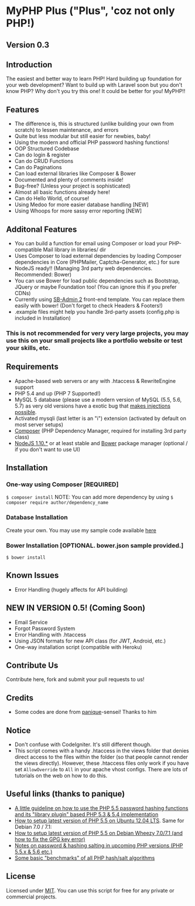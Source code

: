 # MyPHP Plus ("Plus", 'coz not only PHP!)
## Version 0.3

## Introduction
The easiest and better way to learn PHP!
Hard building up foundation for your web development? Want to build up with Laravel soon but you don't know PHP?
Why don't you try this one! It could be better for you! MyPHP!!

## Features
* The difference is, this is structured (unlike building your own from scratch) to lessen maintenance, and errors
* Quite but less modular but still easier for newbies, baby!
* Using the modern and official PHP password hashing functions!
* OOP Structured Codebase
* Can do login & register
* Can do CRUD Functions
* Can do Paginations
* Can load external libraries like Composer & Bower
* Documented and plenty of comments inside!
* Bug-free? (Unless your project is sophisticated)
* Almost all basic functions already here!
* Can do Hello World, of course!
* Using Medoo for more easier database handling [NEW]
* Using Whoops for more sassy error reporting [NEW]

## Additonal Features
* You can build a function for email using Composer or load your PHP-compatible Mail library in libraries/ dir
* Uses Composer to load external dependencies by loading Composer dependencies in Core (PHPMailer, Captcha-Generator, etc.) for sure
* NodeJS ready!! (Managing 3rd party web dependencies. Recommended: Bower)
* You can use Bower for load public dependencies such as Bootstrap, JQuery or maybe Foundation too! (You can ignore this if you prefer CDNs)
* Currently using [SB-Admin 2](http://startbootstrap.com/template-overviews/sb-admin-2/) front-end template. You can replace them easily with bower! (Don't forget to check Headers & Footers!)
* .example files might help you handle 3rd-party assets (config.php is included in Installation)

### This is not recommended for very very large projects, you may use this on your small projects like a portfolio website or test your skills, etc.

## Requirements
* Apache-based web servers or any with .htaccess & RewriteEngine support
* PHP 5.4 and up (PHP 7 Supported!)
* MySQL 5 database (please use a modern version of MySQL (5.5, 5.6, 5.7) as very old versions have a exotic bug that
[makes injections possible](http://stackoverflow.com/q/134099/1114320).
* Activated mysqli (last letter is an "i") extension (activated by default on most server setups)
* [Composer](https://getcomposer.org) (PHP Dependency Manager, required for installing 3rd party class)
* [NodeJS 1.10.*](https://nodejs.org) or at least stable and [Bower](http://bower.io) package manager (optional / if you don't want to use UI)

## Installation
<!-- ### One-way installation script coming soon! -->
<!-- Do these commands (Currently Linux command but you can do this on Windows) -->
<!-- `$ cp config.php.example config.php` -->
### One-way using Composer [REQUIRED]
`$ composer install`
NOTE: You can add more dependency by using `$ composer require author/dependency_name`
### Database Installation
Create your own. You may use my sample code available [here](https://gist.github.com/jccultima123/5e10a6d9e549778eff40adb5a3556e4a)
### Bower Installation [OPTIONAL. bower.json sample provided.]
`$ bower install`

## Known Issues
* Error Handling (hugely affects for API building)

## NEW IN VERSION 0.5! (Coming Soon)
* Email Service
* Forgot Password System
* Error Handling with .htaccess
* Using JSON formats for new API class (for JWT, Android, etc.)
* One-way installation script (compatible with Heroku)

## Contribute Us
Contribute here, fork and submit your pull requests to us!

## Credits
* Some codes are done from [panique](https://github.com/panique)-sensei! Thanks to him

## Notice
* Don't confuse with CodeIgniter. It's still different though.
* This script comes with a handy .htaccess in the views folder that denies direct access to the files within the folder (so that people cannot render the views directly). However, these .htaccess files only work if you have set
`AllowOverride` to `All` in your apache vhost configs. There are lots of tutorials on the web on how to do this.

## Useful links (thanks to panique)
* [A little guideline on how to use the PHP 5.5 password hashing functions and its "library plugin" based PHP 5.3 & 5.4 implementation](http://www.dev-metal.com/use-php-5-5-password-hashing-functions/)
* [How to setup latest version of PHP 5.5 on Ubuntu 12.04 LTS](http://www.dev-metal.com/how-to-setup-latest-version-of-php-5-5-on-ubuntu-12-04-lts/). Same for Debian 7.0 / 7.1:
* [How to setup latest version of PHP 5.5 on Debian Wheezy 7.0/7.1 (and how to fix the GPG key error)](http://www.dev-metal.com/setup-latest-version-php-5-5-debian-wheezy-7-07-1-fix-gpg-key-error/)
* [Notes on password & hashing salting in upcoming PHP versions (PHP 5.5.x & 5.6 etc.)](https://github.com/panique/php-login/wiki/Notes-on-password-&-hashing-salting-in-upcoming-PHP-versions-%28PHP-5.5.x-&-5.6-etc.%29)
* [Some basic "benchmarks" of all PHP hash/salt algorithms](https://github.com/panique/php-login/wiki/Which-hashing-&-salting-algorithm-should-be-used-%3F)

## License
Licensed under [MIT](http://www.opensource.org/licenses/mit-license.php). You can use this script for free for any
private or commercial projects.

